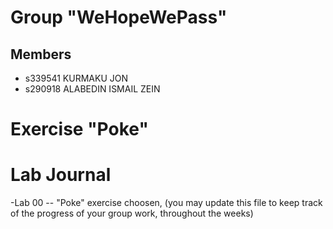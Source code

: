 # Group "WeHopeWePass"

## Members
- s339541 KURMAKU JON
- s290918 ALABEDIN ISMAIL ZEIN


# Exercise "Poke"

# Lab Journal
-Lab 00 -- "Poke" exercise choosen, 
(you may update this file to keep track of the progress of your group work, throughout the weeks)
